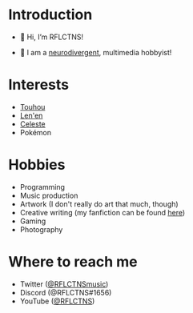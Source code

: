 # Introduction

- 👋 Hi, I’m RFLCTNS!

- 👀 I am a [neurodivergent](https://en.wikipedia.org/wiki/Neurodiversity), multimedia hobbyist!

# Interests
- [Touhou](https://en.touhouwiki.net/wiki/Touhou_Project)
- [Len'en](http://lenen.shoutwiki.com/wiki/Len'en_Project)
- [Celeste](http://celestegame.com)
- Pokémon

# Hobbies
- Programming
- Music production
- Artwork (I don't really do art that much, though)
- Creative writing (my fanfiction can be found [here](https://archiveofourown.org/users/rflctns_writes))
- Gaming
- Photography

# Where to reach me
- Twitter ([@RFLCTNSmusic](https://www.twitter.com/RFLCTNSmusic))
- Discord (@RFLCTNS#1656)
- YouTube ([@RFLCTNS](https://www.youtube.com/@RFLCTNS))
